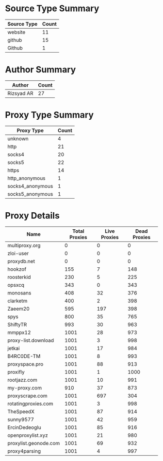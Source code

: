 # Source Type Summary

| Source Type | Count |
|-------------|-------|
| website | 11 |
| github | 15 |
| Github | 1 |


# Author Summary

| Author | Count |
|--------|-------|
| Rizsyad AR | 27 |


# Proxy Type Summary

| Proxy Type | Count |
|------------|-------|
| unknown | 4 |
| http | 21 |
| socks4 | 20 |
| socks5 | 22 |
| https | 14 |
| http_anonymous | 1 |
| socks4_anonymous | 1 |
| socks5_anonymous | 1 |


# Proxy Details

| Name | Total Proxies | Live Proxies | Dead Proxies |
|------|---------------|--------------|---------------|
| multiproxy.org | 0 | 0 | 0 |
| zloi-user | 0 | 0 | 0 |
| proxydb.net | 0 | 0 | 0 |
| hookzof | 155 | 7 | 148 |
| roosterkid | 230 | 5 | 225 |
| opsxcq | 343 | 0 | 343 |
| monosans | 408 | 32 | 376 |
| clarketm | 400 | 2 | 398 |
| Zaeem20 | 595 | 197 | 398 |
| spys | 800 | 35 | 765 |
| ShiftyTR | 993 | 30 | 963 |
| mmppx12 | 1001 | 28 | 973 |
| proxy-list.download | 1001 | 3 | 998 |
| jetkai | 1001 | 17 | 984 |
| B4RC0DE-TM | 1001 | 8 | 993 |
| proxyspace.pro | 1001 | 88 | 913 |
| proxifly | 1001 | 1 | 1000 |
| rootjazz.com | 1001 | 10 | 991 |
| my-proxy.com | 910 | 37 | 873 |
| proxyscrape.com | 1001 | 697 | 304 |
| rotatingproxies.com | 1001 | 3 | 998 |
| TheSpeedX | 1001 | 87 | 914 |
| sunny9577 | 1001 | 42 | 959 |
| ErcinDedeoglu | 1001 | 85 | 916 |
| openproxylist.xyz | 1001 | 21 | 980 |
| proxylist.geonode.com | 1001 | 69 | 932 |
| proxy4parsing | 1001 | 4 | 997 |
